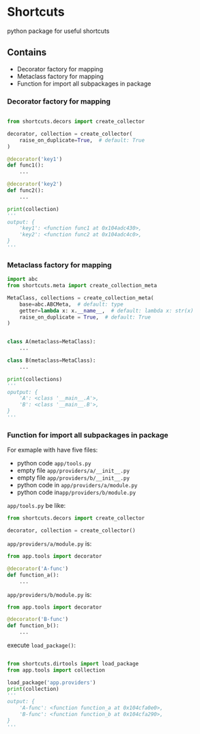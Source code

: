 
# Shortcuts

python package for useful shortcuts

## Contains  

 - Decorator factory for mapping
 - Metaclass factory for mapping
 - Function for import all subpackages in package  

### Decorator factory for mapping

```python

from shortcuts.decors import create_collector

decorator, collection = create_collector(
    raise_on_duplicate=True,  # default: True
)

@decorator('key1')
def func1():
    ...

@decorator('key2')
def func2():
    ...

print(collection) 
'''
output: {
    'key1': <function func1 at 0x104adc430>,
    'key2': <function func2 at 0x104adc4c0>,
}
'''

```

### Metaclass factory for mapping

```python
import abc
from shortcuts.meta import create_collection_meta

MetaClass, collections = create_collection_meta(
    base=abc.ABCMeta,  # default: type
    getter=lambda x: x.__name__,  # default: lambda x: str(x)
    raise_on_duplicate = True,  # default: True
)


class A(metaclass=MetaClass):
    ...

class B(metaclass=MetaClass):
    ...

print(collections)
'''
oputput: {
    'A': <class '__main__.A'>,
    'B': <class '__main__.B'>,
}
'''
```

### Function for import all subpackages in package

For exmaple with have five files:
- python code `app/tools.py`
- empty file `app/providers/a/__init__.py`
- empty file `app/providers/b/__init__.py`
- python code in `app/providers/a/module.py`
- python code in`app/providers/b/module.py`

`app/tools.py` be like:

```python
from shortcuts.decors import create_collector

decorator, collection = create_collector()
```

`app/providers/a/module.py` is: 
```python
from app.tools import decorator

@decorator('A-func')
def function_a():
    ...
```

`app/providers/b/module.py` is: 
```python
from app.tools import decorator

@decorator('B-func')
def function_b():
    ...
```

execute `load_package()`:
```python

from shortcuts.dirtools import load_package
from app.tools import collection

load_package('app.providers')
print(collection)
'''
output: {
    'A-func': <function function_a at 0x104cfa0e0>,
    'B-func': <function function_b at 0x104cfa290>,
}
'''
```